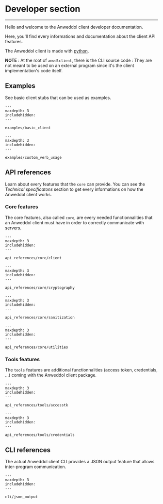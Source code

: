 # Developer section

----

Hello and welcome to the Anweddol client developer documentation.

Here, you'll find every informations and documentation about the client API features.

The Anweddol client is made with [python](https://www.python.org/).

**NOTE** : At the root of `anwdlclient`, there is the CLI source code : They are not meant to be used on an external program since it's the client implementation's code itself.

## Examples

See basic client stubs that can be used as examples.

```{toctree}
---
maxdepth: 3
includehidden:
---

examples/basic_client
```

```{toctree}
---
maxdepth: 3
includehidden:
---

examples/custom_verb_usage
```

## API references

Learn about every features that the `core` can provide.
You can see the *Technical specificatons* section to get every informations on how the Anweddol client works.

### Core features

The core features, also called `core`, are every needed functionnalities that an Anweddol client must have in order to correctly communicate with servers.

```{toctree}
---
maxdepth: 3
includehidden:
---

api_references/core/client
```

```{toctree}
---
maxdepth: 3
includehidden:
---

api_references/core/cryptography
```

```{toctree}
---
maxdepth: 3
includehidden:
---

api_references/core/sanitization
```

```{toctree}
---
maxdepth: 3
includehidden:
---

api_references/core/utilities
```

### Tools features

The `tools` features are additional functionnalities (access token, credentials, ...) coming with the Anweddol client package.

```{toctree}
---
maxdepth: 3
includehidden:
---

api_references/tools/accesstk
```

```{toctree}
---
maxdepth: 3
includehidden:
---

api_references/tools/credentials
```

## CLI references

The actual Anweddol client CLI provides a JSON output feature that allows inter-program communication.

```{toctree}
---
maxdepth: 3
includehidden:
---

cli/json_output
```